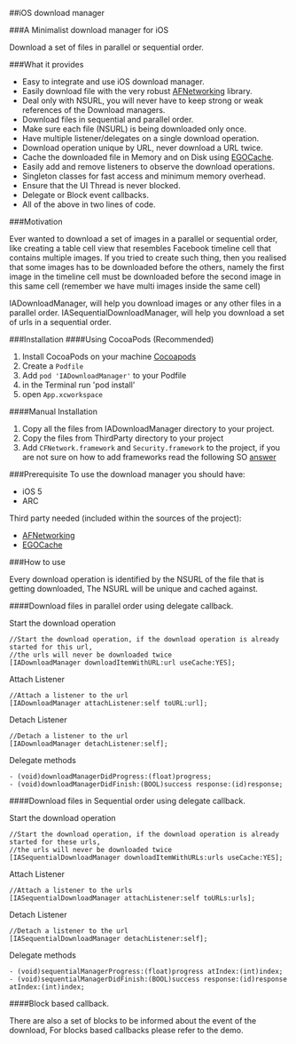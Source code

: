 ##iOS download manager

###A Minimalist download manager for iOS

Download a set of files in parallel or sequential order.

###What it provides
* Easy to integrate and use iOS download manager.
* Easily download file with the very robust [AFNetworking](https://github.com/AFNetworking/AFNetworking) library.
* Deal only with NSURL, you will never have to keep strong or weak references of the Download managers.
* Download files in sequential and parallel order.
* Make sure each file (NSURL) is being downloaded only once.
* Have multiple listener/delegates on a single download operation.
* Download operation unique by URL, never download a URL twice.
* Cache the downloaded file in Memory and on Disk using [EGOCache](https://github.com/enormego/EGOCache).
* Easily add and remove listeners to observe the download operations.
* Singleton classes for fast access and minimum memory overhead.
* Ensure that the UI Thread is never blocked.
* Delegate or Block event callbacks.
* All of the above in two lines of code.

###Motivation 

Ever wanted to download a set of images in a parallel or sequential order, like creating a table cell view that resembles Facebook timeline cell that contains multiple images.
If you tried to create such thing, then you realised that some images has to be downloaded before the others, namely the first image in the timeline cell must be downloaded before the second image in this same cell (remember we have multi images inside the same cell)

IADownloadManager, will help you download images or any other files in a parallel order.
IASequentialDownloadManager, will help you download a set of urls in a sequential order.

###Installation
####Using CocoaPods (Recommended)
1. Install CocoaPods on your machine [Cocoapods](http://cocoapods.org/)
2. Create a `Podfile`
3. Add `pod 'IADownloadManager'` to your Podfile
4. in the Terminal run 'pod install'
5. open `App.xcworkspace`

####Manual Installation
1. Copy all the files from IADownloadManager directory to your project.
2. Copy the files from ThirdParty directory to your project
3. Add `CFNetwork.framework` and `Security.framework` to the project, if you are not sure on how to  add frameworks read the following SO [answer](http://stackoverflow.com/questions/6334966/adding-framework-in-xcode-4)

###Prerequisite 
To use the download manager you should have:

* iOS 5
* ARC

Third party needed (included within the sources of the project):
* [AFNetworking](https://github.com/AFNetworking/AFNetworking)
* [EGOCache](https://github.com/enormego/EGOCache)

###How to use

Every download operation is identified by the NSURL of the file that is getting downloaded,
The NSURL will be unique and cached against.

####Download files in parallel order using delegate callback.

Start the download operation  

	//Start the download operation, if the download operation is already started for this url,
	//the urls will never be downloaded twice
    [IADownloadManager downloadItemWithURL:url useCache:YES];
    
Attach Listener

	//Attach a listener to the url
    [IADownloadManager attachListener:self toURL:url];

Detach Listener    

	//Detach a listener to the url
    [IADownloadManager detachListener:self];
    
Delegate methods

	- (void)downloadManagerDidProgress:(float)progress;
	- (void)downloadManagerDidFinish:(BOOL)success response:(id)response;
	
####Download files in Sequential order using delegate callback.

Start the download operation	

	//Start the download operation, if the download operation is already started for these urls,
	//the urls will never be downloaded twice
    [IASequentialDownloadManager downloadItemWithURLs:urls useCache:YES];
    
Attach Listener

	//Attach a listener to the urls
	[IASequentialDownloadManager attachListener:self toURLs:urls];
    
Detach Listener    

	//Detach a listener to the url
    [IASequentialDownloadManager detachListener:self];
    
Delegate methods

	- (void)sequentialManagerProgress:(float)progress atIndex:(int)index;
	- (void)sequentialManagerDidFinish:(BOOL)success response:(id)response atIndex:(int)index;

####Block based callback.

There are also a set of blocks to be informed about the event of the download, For blocks based callbacks please refer to the demo.
